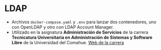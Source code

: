 # LDAP
- Archivos `docker-compose.yaml` y `.env` para lanzar dos contenedores, uno con OpenLDAP y otro con LDAP Account Manager.
- Utilizado en la asignatura **Administración de Servicios** de la carrera **Tecnicatura Universitaria en Administración de Sistemas y Software Libre** de la Universidad del Comahue. [Web de la carrera](https://web.curza.uncoma.edu.ar/tecnologia/carreras/13)
